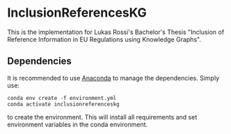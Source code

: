 # InclusionReferencesKG

This is the implementation for Lukas Rossi's Bachelor's Thesis
"Inclusion of Reference Information in EU Regulations using Knowledge Graphs".


## Dependencies

It is recommended to use [Anaconda](https://www.anaconda.com/) to manage the dependencies.
Simply use: 

```console
conda env create -f environment.yml
conda activate inclusionreferenceskg
```

to create the environment. This will install all requirements and set environment variables
in the conda environment.








